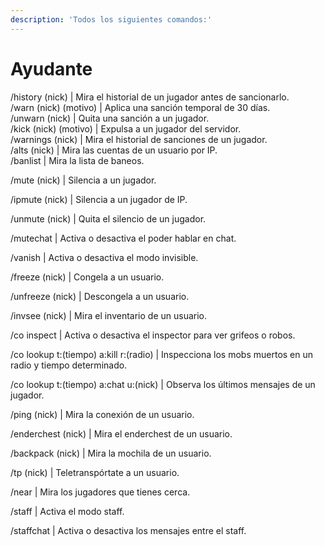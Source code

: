 ```yaml
---
description: 'Todos los siguientes comandos:'
---
```


# Ayudante

/history (nick) | Mira el historial de un jugador antes de sancionarlo.\
/warn (nick) (motivo) | Aplica una sanción temporal de 30 días.\
/unwarn (nick) | Quita una sanción a un jugador.\
/kick (nick) (motivo) | Expulsa a un jugador del servidor.\
/warnings (nick) | Mira el historial de sanciones de un jugador.\
/alts (nick) | Mira las cuentas de un usuario por IP.\
/banlist | Mira la lista de baneos.

/mute (nick) | Silencia a un jugador.&#x20;

/ipmute (nick) | Silencia a un jugador de IP.&#x20;

/unmute (nick) | Quita el silencio de un jugador.&#x20;

/mutechat | Activa o desactiva el poder hablar en chat.&#x20;

/vanish | Activa o desactiva el modo invisible.&#x20;

/freeze (nick) | Congela a un usuario.&#x20;

/unfreeze (nick) | Descongela a un usuario.&#x20;

/invsee (nick) | Mira el inventario de un usuario.&#x20;

/co inspect | Activa o desactiva el inspector para ver grifeos o robos.&#x20;

/co lookup t:(tiempo) a:kill r:(radio) | Inspecciona los mobs muertos en un radio y tiempo determinado.&#x20;

/co lookup t:(tiempo) a:chat u:(nick) | Observa los últimos mensajes de un jugador.

/ping (nick) | Mira la conexión de un usuario.&#x20;

/enderchest (nick) | Mira el enderchest de un usuario.&#x20;

/backpack (nick) | Mira la mochila de un usuario.&#x20;

/tp (nick) | Teletranspórtate a un usuario.&#x20;

/near | Mira los jugadores que tienes cerca.&#x20;

/staff | Activa el modo staff.&#x20;

/staffchat | Activa o desactiva los mensajes entre el staff.
